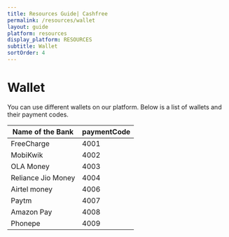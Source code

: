 ```yaml
---
title: Resources Guide| Cashfree
permalink: /resources/wallet
layout: guide
platform: resources
display_platform: RESOURCES
subtitle: Wallet
sortOrder: 4
---
```


# Wallet

You can use different wallets on our platform. Below is a list of wallets and their payment codes.

| Name of the Bank | paymentCode |
|------------------|-------------|
|FreeCharge               | 4001 |
|MobiKwik                 | 4002 |
|OLA Money                | 4003 |
|Reliance Jio Money       | 4004 |
|Airtel money             | 4006 |
|Paytm					  | 4007 |
|Amazon Pay             | 4008 |
|Phonepe             | 4009 |
